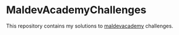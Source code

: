 # MaldevAcademyChallenges
This repository contains my solutions to [maldevacademy](https://maldevacademy.com) challenges.
